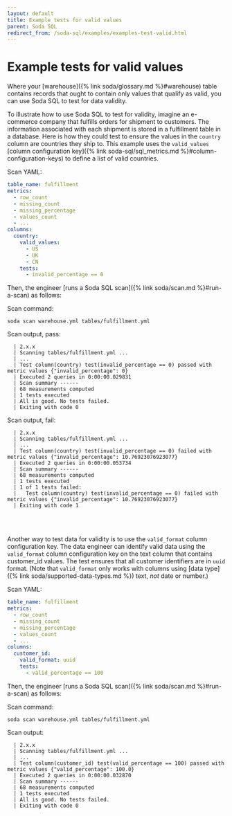 ```yaml
---
layout: default
title: Example tests for valid values
parent: Soda SQL
redirect_from: /soda-sql/examples/examples-test-valid.html
---
```


# Example tests for valid values

Where your [warehouse]({% link soda/glossary.md %}#warehouse) table contains records that ought to contain only values that qualify as valid, you can use Soda SQL to test for data validity. 

To illustrate how to use Soda SQL to test for validity, imagine an e-commerce company that fulfills orders for shipment to customers. The information associated with each shipment is stored in a fulfillment table in a database. Here is how they could test to ensure the values in the `country` column are countries they ship to. This example uses the `valid_values` [column configuration key]({% link soda-sql/sql_metrics.md %}#column-configuration-keys) to define a list of valid countries.

Scan YAML:

```yaml
table_name: fulfillment
metrics:
  - row_count
  - missing_count
  - missing_percentage
  - values_count
  - ...
columns:
  country:
    valid_values:
      - US
      - UK
      - CN
    tests:
      - invalid_percentage == 0
```

Then, the engineer [runs a Soda SQL scan]({% link soda/scan.md %}#run-a-scan) as follows:

Scan command:

```soda scan warehouse.yml tables/fulfillment.yml```

Scan output, pass:

```
  | 2.x.x
  | Scanning tables/fulfillment.yml ...
  | ...
  | Test column(country) test(invalid_percentage == 0) passed with metric values {"invalid_percentage": 0}
  | Executed 2 queries in 0:00:00.029831
  | Scan summary ------
  | 68 measurements computed
  | 1 tests executed
  | All is good. No tests failed.
  | Exiting with code 0
```

Scan output, fail:

```shell
  | 2.x.x
  | Scanning tables/fulfillment.yml ...
  | ...
  | Test column(country) test(invalid_percentage == 0) failed with metric values {"invalid_percentage": 10.76923076923077}
  | Executed 2 queries in 0:00:00.053734
  | Scan summary ------
  | 68 measurements computed
  | 1 tests executed
  | 1 of 1 tests failed:
  |   Test column(country) test(invalid_percentage == 0) failed with metric values {"invalid_percentage": 10.76923076923077}
  | Exiting with code 1
```

<br />
<br />

Another way to test data for validity is to use the `valid_format` column configuration key. The data engineer can identify valid data using the `valid_format` column configuration key on the text column that contains customer_id values. The test ensures that all customer identifiers are in `uuid` format. (Note that `valid_format` only works with columns using [data type]({% link soda/supported-data-types.md %}) text, *not* date or number.)

Scan YAML:

```yaml
table_name: fulfillment
metrics:
  - row_count
  - missing_count
  - missing_percentage
  - values_count
  - ...
columns:
  customer_id:
    valid_format: uuid
    tests:
      - valid_percentage == 100
```

Then, the engineer [runs a Soda SQL scan]({% link soda/scan.md %}#run-a-scan) as follows:

Scan command:

```soda scan warehouse.yml tables/fulfillment.yml```

Scan output:

```
  | 2.x.x
  | Scanning tables/fulfillment.yml ...
  | ...
  | Test column(customer_id) test(valid_percentage == 100) passed with metric values {"valid_percentage": 100.0}
  | Executed 2 queries in 0:00:00.032870
  | Scan summary ------
  | 68 measurements computed
  | 1 tests executed
  | All is good. No tests failed.
  | Exiting with code 0
```